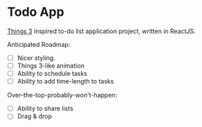 # Todo App

[Things 3](https://culturedcode.com/things/) inspired to-do list application project, written in ReactJS.

Anticipated Roadmap:
- [ ] Nicer styling.
- [ ] Things 3-like animation
- [ ] Ability to schedule tasks
- [ ] Ability to add time-length to tasks

Over-the-top-probably-won't-happen:
- [ ] Ability to share lists
- [ ] Drag & drop
